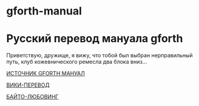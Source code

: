 # gforth-manual
# Русский перевод мануала gforth

Приветствую, дружище, я вижу, что тобой был выбран нерправильный путь, клуб кожевнического ремесла два блока вниз...

[ИСТОЧНИК GFORTH МАНУАЛ](http://www.complang.tuwien.ac.at/forth/gforth/Docs-html/)

[ВИКИ-ПЕРЕВОД](https://github.com/gHuwk/gforth-manual/wiki)

[БАЙТО-ЛЮБОВИНГ](https://github.com/gHuwk/doForth)
